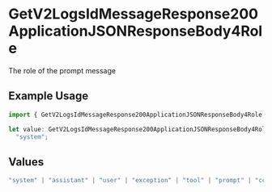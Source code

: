 # GetV2LogsIdMessageResponse200ApplicationJSONResponseBody4Role

The role of the prompt message

## Example Usage

```typescript
import { GetV2LogsIdMessageResponse200ApplicationJSONResponseBody4Role } from "orq-poc-typescript-multi-env-version/models/operations";

let value: GetV2LogsIdMessageResponse200ApplicationJSONResponseBody4Role =
  "system";
```

## Values

```typescript
"system" | "assistant" | "user" | "exception" | "tool" | "prompt" | "correction" | "expected_output"
```